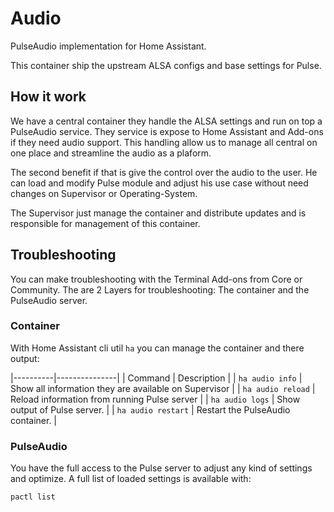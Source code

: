 # Audio

PulseAudio implementation for Home Assistant.

This container ship the upstream ALSA configs and base settings for Pulse.

## How it work

We have a central container they handle the ALSA settings and run on top a PulseAudio service. They service is expose to Home Assistant and Add-ons if they need audio support. This handling allow us to manage all central on one place and streamline the audio as a plaform.

The second benefit if that is give the control over the audio to the user. He can load and modify Pulse module and adjust his use case without need changes on Supervisor or Operating-System.

The Supervisor just manage the container and distribute updates and is responsible for management of this container.

## Troubleshooting

You can make troubleshooting with the Terminal Add-ons from Core or Community. The are 2 Layers for troubleshooting: The container and the PulseAudio server.

### Container

With Home Assistant cli util `ha` you can manage the container and there output:

|----------|---------------|
| Command  | Description   |
| `ha audio info` | Show all information they are available on Supervisor |
| `ha audio reload` | Reload information from running Pulse server |
| `ha audio logs` | Show output of Pulse server. |
| `ha audio restart` | Restart the PulseAudio container. |

### PulseAudio

You have the full access to the Pulse server to adjust any kind of settings and optimize. A full list of loaded settings is available with:

`pactl list`
